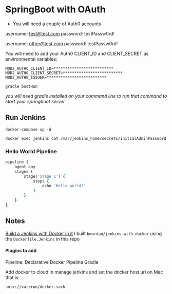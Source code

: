 # SpringBoot with OAuth

* You will need a couple of Auth0 accounts

username: test@test.com
password: testPassw0rd!

username: other@test.com
password: testPassw0rd!

You will need to add your Auth0 CLIENT_ID and CLIENT_SECRET as environmental variables:

```
MOD2_AUTH0_CLIENT_ID=**************************
MOD2_AUTH0_CLIENT_SECRET=**************************
MOD2_AUTH0_ISSUER=**************************
```

```
gradle bootRun
```
_you will need gradle installed on your command line to run that command to start your springboot server_

## Run Jenkins

```
docker-compose up -d
```

```
docker exec jenkins cat /var/jenkins_home/secrets/initialAdminPassword
```

### Hello World Pipeline

```ruby
pipeline {
    agent any 
    stages {
        stage('Stage 1') {
            steps {
                echo 'Hello world!' 
            }
        }
    }
}
```

## Notes

[Build a Jenkins with Docker in it](https://medium.com/the-devops-ship/custom-jenkins-dockerfile-jenkins-docker-image-with-pre-installed-plugins-default-admin-user-d0107b582577)
I built `bmordan/jenkins-with-docker` using the `Dockerfile.Jenkins` in this repo

#### Plugins to add

Pipeline: Declarative
Docker Pipeline
Gradle

Add docker to cloud in manage jenkins and set the docker host uri on Mac that is:

```
unix://var/run/docker.sock
```